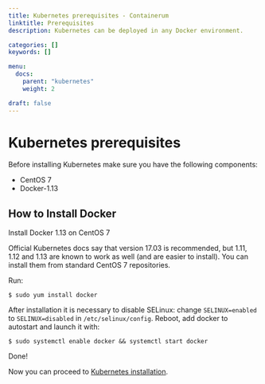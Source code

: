 ```yaml
---
title: Kubernetes prerequisites - Containerum
linktitle: Prerequisites
description: Kubernetes can be deployed in any Docker environment.

categories: []
keywords: []

menu:
  docs:
    parent: "kubernetes"
    weight: 2

draft: false
---
```


# Kubernetes prerequisites
Before installing Kubernetes make sure you have the following components:

- CentOS 7
- Docker-1.13

## How to Install Docker
Install Docker 1.13 on CentOS 7

Official Kubernetes docs say that version 17.03 is recommended, but 1.11, 1.12 and 1.13 are known to work as well (and are easier to install). You can install them from standard CentOS 7 repositories.

Run:
```
$ sudo yum install docker
```

After installation it is necessary to disable SELinux: change ```SELINUX=enabled``` to ```SELINUX=disabled``` in ```/etc/selinux/config```.
Reboot, add docker to autostart and launch it with:

```
$ sudo systemctl enable docker && systemctl start docker
```
Done!

<!--
## How to Install etcd
Standard CentOS 7 repositories contain etcd v. 3.2.18.

Run:
```
 $ sudo yum install etcd
 ```

To encrypt the traffic between etcd nodes it is necessary to generate self-signed certificates. Create directory ```/etc/ssl/etcd/``` and create openssl.cnf in this catalogue:

```
openssl.cnf:
[req]
req_extensions = v3_req
distinguished_name = req_distinguished_name
[req_distinguished_name]
[ v3_req ]
basicConstraints = CA:FALSE
keyUsage = nonRepudiation, digitalSignature, keyEncipherment
subjectAltName = @alt_names
[alt_names]
DNS.1 = localhost
IP.1 = 127.0.0.1
IP.2 = <node_ip>
```

In [alt_names] add IP-address for each node, e.g.:
IP.1 = 127.0.0.1
IP.2 = 127.0.0.2
IP.3 = 127.0.0.3

Then generate the certificates. Generate the CA certificate:

```
$ openssl genrsa -out ca-key.pem 2048
$ openssl req -x509 -new -nodes -key ca-key.pem -days 365 -out ca.pem -subj "/CN=etcd-ca"
```

Generate certificates for etcd:
```
$ openssl genrsa -out etcd-key.pem 2048
$ openssl req -new -key etcd-key.pem -out etcd.csr -subj "/CN=etcd" -config openssl.cnf
$ openssl x509 -req -in etcd.csr -CA ca.pem -CAkey ca-key.pem -CAcreateserial -out etcd.pem -days 365 -extensions v3_req -extfile openssl.cnf
```

Generate certificates for etcd clients:

```
$ openssl genrsa -out etcd-client-key.pem 2048
$ openssl req -new -key etcd-client-key.pem -out etcd-client.csr -subj "/CN=etcd-client" -config openssl.cnf
$ openssl x509 -req -in etcd-client.csr -CA ca.pem -CAkey ca-key.pem -CAcreateserial -out etcd-client.pem -days 365 -extensions v3_req -extfile openssl.cnf
```

Edit etcd config file. Open ```/etc/etcd/etcd.conf``` and change it as follows:

```
ETCD_NAME="node1"
ETCD_INITIAL_ADVERTISE_PEER_URLS="https://127.0.0.1:2380"
ETCD_LISTEN_PEER_URLS="https://127.0.0.1:2380"
ETCD_LISTEN_CLIENT_URLS="https://127.0.0.1:2379,https://127.0.0.1:2379"
ETCD_ADVERTISE_CLIENT_URLS="https://127.0.0.1:2379"
ETCD_INITIAL_CLUSTER_TOKEN="etcd-cluster-1"
ETCD_INITIAL_CLUSTER="node1=https://127.0.0.1:2380"
ETCD_INITIAL_CLUSTER_STATE="new"
ETCD_DATA_DIR="/var/lib/etcd/default.etcd"
ETCD_CERT_FILE="/etc/ssl/etcd/etcd-client.pem"
ETCD_KEY_FILE="/etc/ssl/etcd/etcd-client-key.pem"
ETCD_PEER_CERT_FILE="/etc/ssl/etcd/etcd.pem"
ETCD_PEER_KEY_FILE="/etc/ssl/etcd/etcd-key.pem"
ETCD_PEER_CLIENT_CERT_AUTH="true"
ETCD_CLIENT_CERT_AUTH="true"
ETCD_TRUSTED_CA_FILE="/etc/ssl/etcd/ca.pem"
ETCD_PEER_TRUSTED_CA_FILE="/etc/ssl/etcd/ca.pem"
```

Now run etcd:

```
$ sudo systemctl start etcd
```

Done!
-->

Now you can proceed to [Kubernetes installation](/kubernetes).
